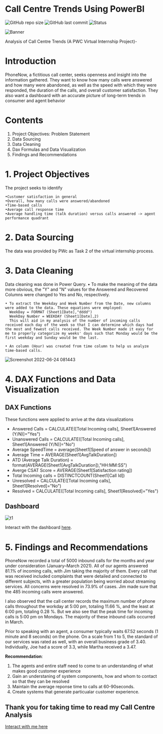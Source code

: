 # Call Centre Trends Using PowerBI
![GitHub repo size](https://img.shields.io/github/repo-size/aryakghosal/customer-churn-analysis-PwC?logo=github) ![GitHub last commit](https://custom-icon-badges.demolab.com/github/last-commit/aryakghosal/customer-churn-analysis-PwC?logo=history&logoColor=white) ![Status](https://img.shields.io/badge/Status-Completed-brightgreen?logo=github) 

![Banner](https://i.pinimg.com/originals/ce/b6/f9/ceb6f9d26dd1e965d175e0589cdae33b.jpg)


Analysis of Call Centre Trends (A PWC Virtual Internship Project)-

# Introduction
PhoneNow, a fictitious call center, seeks openness and insight into the information gathered. They want to know how many calls were answered and how many were abandoned, as well as the speed with which they were responded, the duration of the calls, and overall customer satisfaction. They also want a dashboard with an accurate picture of long-term trends in consumer and agent behavior

# Contents
  1.  Project Objectives: Problem Statement
  2.  Data Sourcing
  3.  Data Cleaning
  4.  Dax Formulas and Data Visualization
  4.  Findings and Recommendations
  
  
 # 1. Project Objectives
  The project seeks to identify
  
    •Customer satisfaction in general
    •Overall, how many calls were answered/abandoned
    •Time-based calls
    •Average call response time
    •Average handling time (talk duration) versus calls answered -> agent performance quadrant
    

  # 2. Data Sourcing
  The data was provided by PWc as Task 2 of the virtual internship process.
  

  # 3. Data Cleaning
  Data cleaning was done in Power Query. 
    • To make the meaning of the data more obvious, the "Y" and "N" values for the Answered and Recovered Columns were changed to Yes and No, respectively.

    • To extract the Weekday and Week Number from the Date, new columns were added to the data. These equations were employed:
      WeekDay = FORMAT (Sheet1[Date],"dddd")
      WeekDay Number = WEEKDAY (Sheet1[Date],2)
      This will aid in my analysis of the number of incoming calls received each day of the week so that I can determine which days had the most and fewest calls received. The Week Number made it easy for me to properly categorize my weeks' days such that Monday would be the first weekday and Sunday would be the last.

    • An column (Hour) was created from time column to help us analyze time-based calls. 

  ![Screenshot 2022-06-24 081443](https://user-images.githubusercontent.com/107724453/175509188-6d82a9d6-d023-421b-b23f-05b19490757c.png)
  
 # 4. DAX Functions and Data Visualization
 
 ## DAX Functions 
 These functions were applied to arrive at the data visualizations
  * Answered Calls = CALCULATE([Total Incoming calls], Sheet1[Answered (Y/N)]="Yes")
  * Unanswered Calls = CALCULATE([Total Incoming calls], Sheet1[Answered (Y/N)]="No")
  * Average SpeedTime = average(Sheet1[Speed of answer in seconds])
  * Average Time = AVERAGE(Sheet1[AvgTalkDuration])
  * ATD (Average Talk Duration) = format(AVERAGE(Sheet1[AvgTalkDuration]),"HH:MM:SS")
  * Averge CSAT Score = AVERAGE(Sheet1[Satisfaction rating])
  * Total Incoming calls = DISTINCTCOUNT(Sheet1[Call Id])
  * Unresolved = CALCULATE([Total Incoming calls], Sheet1[Resolved]="No")
  * Resolved = CALCULATE([Total Incoming calls], Sheet1[Resolved]="Yes")
 
 ## Dashboard
![t1](https://github.com/Syed-Sarfaraz-Ahmed/Call-Center-Trends/assets/115659055/654b1412-57bf-4bcc-8785-83e76235e69a)
 
Interact with the dashboard [here](https://github.com/Syed-Sarfaraz-Ahmed/Call-Center-Trends/blob/main/Call%20Center%20Trends.pbix).
 
 # 5. Findings and Recommendations
 
   PhoneNow recorded a total of 5000 inbound calls for the months and year under consideration (January–March 2021). All of our agents answered 81.1% of incoming calls, with Jim taking the majority of them. Every call that was received included complaints that were detailed and connected to different subjects, with a greater population being worried about streaming services. All concerns were resolved in 73.9% of cases. Jim made sure that the 485 incoming calls were answered.
   
   I also observed that the call center records the maximum number of phone calls throughout the workday at 5:00 pm, totaling 11.66 %, and the least at 6:00 pm, totaling 0.28 %. But we also see that the peak time for incoming calls is 5:00 pm on Mondays. The majority of these inbound calls occurred in March.

Prior to speaking with an agent, a consumer typically waits 67.52 seconds (1 minute and 8 seconds) on the phone. On a scale from 1 to 5, the standard of our services was rated as well, with an overall business grade of 3.40. Individually, Joe had a score of 3.3, while Martha received a 3.47.

**Recommendation**: 
  1. The agents and entire staff need to come to an understanding of what makes good customer experience
  2. Gain an understaning of system components, how and whom to contact so that they can be resolved
  3. Maintain the average reponse time to calls at 60-90seconds.
  4. Create systems that generate particualar customer experience.


## Thank you for taking time to read my Call Centre Analysis

[Interact with me here](https://www.linkedin.com/in/sarfaraz-ahmed-017s/)
